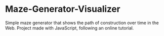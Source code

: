 # Maze-Generator-Visualizer
Simple maze generator that shows the path of construction over time in the Web. Project made with JavaScript, following an online tutorial.
